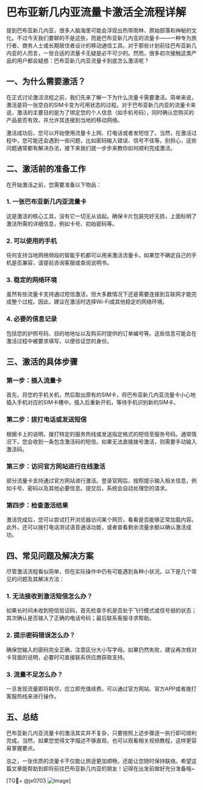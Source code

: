 # 巴布亚新几内亚流量卡激活全流程详解

提到巴布亚新几内亚，很多人脑海里可能会浮现出热带雨林、原始部落和神秘的文化。不过今天我们要聊的不是这些，而是巴布亚新几内亚的流量卡——一种专为旅行者、商务人士或长期居住者设计的移动通信工具。对于那些计划前往巴布亚新几内亚的人而言，一张合适的流量卡无疑是必不可少的。然而，很多初次接触这类产品的用户都会疑惑：巴布亚新几内亚流量卡到底怎么激活呢？

## 一、为什么需要激活？

在正式讨论激活流程之前，我们先来了解一下为什么流量卡需要激活。简单来说，激活是将一张空白的SIM卡变为可用状态的过程。对于巴布亚新几内亚的流量卡来说，激活的主要目的是为了绑定您的个人信息（如手机号码），同时确认您购买的产品是否有效，并允许其连接到当地的移动网络。

激活成功后，您可以开始使用流量卡上网、打电话或者发短信了。当然，在激活过程中，您可能还会遇到一些问题，比如密码输入错误、信号不佳等。别担心，这些问题通常都有解决办法，接下来我们就一步步来教你如何顺利完成激活。

## 二、激活前的准备工作

在开始激活之前，您需要准备以下物品：

### 1. 一张巴布亚新几内亚流量卡
这是激活的核心工具，没有它一切无从谈起。确保卡片包装完好无损，上面标明了激活所需的详细信息，例如卡号、初始密码等。

### 2. 可以使用的手机
任何支持当地网络频段的智能手机都可以用来激活流量卡。如果您不确定自己的手机是否兼容，请提前咨询客服或查阅说明书。

### 3. 稳定的网络环境
虽然有些流量卡支持通过短信激活，但大多数情况下还是需要连接到互联网才能完成整个过程。因此，建议在激活时选择Wi-Fi或其他稳定的网络环境。

### 4. 必要的信息记录
包括您的护照号码、目的地地址以及购买时提供的订单编号等。这些信息可能会在激活过程中被要求填写，以便验证您的身份。

## 三、激活的具体步骤

### 第一步：插入流量卡
首先，将您的手机关机，然后取出原有的SIM卡，将巴布亚新几内亚流量卡小心地插入手机对应的SIM卡槽中。插入后重新开机，等待手机识别新的SIM卡。

### 第二步：拨打电话或发送短信
根据卡上的说明，拨打特定的服务热线或发送指定格式的短信至服务号码。通常情况下，您会收到一条包含激活码的短信。如果无法直接拨号激活，则需要手动输入激活码。

### 第三步：访问官方网站进行在线激活
部分流量卡支持通过官方网站进行激活。登录官网后，按照提示输入相关信息，例如卡号、密码以及其他必要信息。提交后，系统会自动处理您的请求。

### 第四步：检查激活结果
激活完成后，您可以尝试打开浏览器访问某个网页，看看是否能够正常加载内容。此外，还可以拨打电话测试语音通话功能，或者查看剩余流量余额以确认激活成功。

## 四、常见问题及解决方案

尽管激活流程看似简单，但在实际操作中仍有可能遇到各种小状况。以下是几个常见的问题及其解决方法：

### 1. 无法接收到激活短信怎么办？
如果长时间未收到短信验证码，首先检查手机是否处于飞行模式或信号弱的状态；其次确认是否输入了正确的电话号码；最后联系客服寻求帮助。

### 2. 提示密码错误怎么办？
确保您输入的密码完全正确，注意区分大小写字母。如果仍然失败，建议再次核对卡背面的说明，必要时可直接联系供应商获取支持。

### 3. 流量不足怎么办？
一旦发现流量即将耗尽，应立即充值续费。可以通过官方网站、官方APP或者拨打客服热线来进行操作。

## 五、总结

巴布亚新几内亚流量卡的激活其实并不复杂，只要按照上述步骤逐一执行即可顺利完成。当然，如果您觉得文字描述不够直观，也可以观看相关视频教程，这样更容易掌握要点。

总之，一张优质的流量卡不仅能让旅途更加顺畅，还能让您随时保持联络。希望这篇文章能帮助到即将前往巴布亚新几内亚的朋友！记得在出发前做好充分准备哦~

[TG💪+ @jx0703 ![Image](https://github.com/user-attachments/assets/dbca1d08-cadb-493c-b0ec-ad6f7a83f270)]